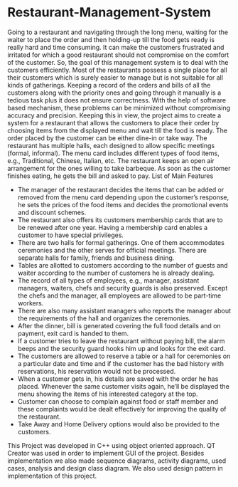 # Restaurant-Management-System

Going to a restaurant and navigating through the long menu, waiting for the waiter to place the order and then holding-up till the food gets ready is really hard and time consuming. It can make the customers frustrated and irritated for which a good restaurant should not compromise on the comfort of the customer. So, the goal of this management system is to deal with the customers efficiently. Most of the restaurants possess a single place for all their customers which is surely easier to manage but is not suitable for all kinds of gatherings. Keeping a record of the orders and bills of all the customers along with the priority ones and going through it manually is a tedious task plus it does not ensure correctness. With the help of software based mechanism, these problems can be minimized without compromising accuracy and precision. Keeping this in view, the project aims to create a system for a restaurant that allows the customers to place their order by choosing items from the displayed menu and wait till the food is ready. The order placed by the customer can be either dine-in or take way. The restaurant has multiple halls, each designed to allow specific meetings (formal, informal). The menu card includes different types of food items, e.g., Traditional, Chinese, Italian, etc. The restaurant keeps an open air arrangement for the ones willing to take barbeque. As soon as the customer finishes eating, he gets the bill and asked to pay. List of Main Features

   * The manager of the restaurant decides the items that can be added or removed from the menu card depending upon the customer’s response, he sets the prices of        the food items and decides the promotional events and discount schemes.
   * The restaurant also offers its customers membership cards that are to be renewed after one year. Having a membership card enables a customer to have special        privileges.
   * There are two halls for formal gatherings. One of them accommodates ceremonies and the other serves for official meetings. There are separate halls for family,      friends and business dining.
  *  Tables are allotted to customers according to the number of guests and waiter according to the number of customers he is already dealing.
  *  The record of all types of employees, e.g., manager, assistant managers, waiters, chefs and security guards is also preserved. Except the chefs and the              manager, all employees are allowed to be part-time workers.
  *  There are also many assistant managers who reports the manager about the requirements of the hall and organizes the ceremonies.
  *  After the dinner, bill is generated covering the full food details and on payment, exit card is handed to them.
  * If a customer tries to leave the restaurant without paying bill, the alarm beeps and the security guard hooks him up and looks for the exit card.
  * The customers are allowed to reserve a table or a hall for ceremonies on a particular date and time and if the customer has the bad history with reservations,       his reservation would not be processed.
  * When a customer gets in, his details are saved with the order he has placed. Whenever the same customer visits again, he’ll be displayed the menu showing the       items of his interested category at the top.
  * Customer can choose to complain against food or staff member and these complaints would be dealt effectively for improving the quality of the restaurant.
  * Take Away and Home Delivery options would also be provided to the customers.


This Project was developed in C++ using object oriented approach. QT Creator was used in order to implement GUI of the project. Besides implementation we also made sequence diagrams, activity diagrams, used cases, analysis and design class diagram. We also used design pattern in implementation of this project.

